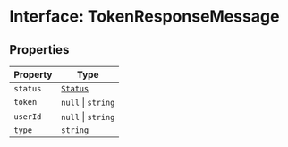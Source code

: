 # Interface: TokenResponseMessage

## Properties

| Property | Type |
| ------ | ------ |
| `status` | [`Status`](../../message-types/enumerations/status.md) |
| `token` | `null` \| `string` |
| `userId` | `null` \| `string` |
| `type` | `string` |
